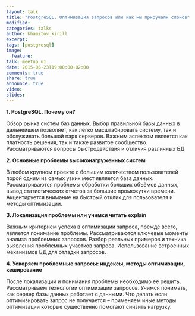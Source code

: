 ```yaml
---
layout: talk
title: "PostgreSQL. Оптимизация запросов или как мы приручали слонов"
modified:
categories: talks
author: khamitov_kirill
excerpt:
tags: [postgresql]
image:
  feature:
talk: meetup_u1
date: 2015-06-23T19:00:00+02:00
comments: true
share: true
announce: true 
video: 
slides: 
---
```



**1.	PostgreSQL. Почему он?**

Обзор рынка систем баз данных. Выбор правильной базы данных в дальнейшем позволяет, как легко масштабировать систему, так и обслуживать большой парк серверов. Важным аспектом является как платность решения, так и также развитое сообщество. Рассматриваются вопросы быстродействия и отличия различных БД

**2.	Основные проблемы высоконагруженных систем**

В любом крупном проекте с большим количеством пользователей порой одним из самых узких мест является база данных. Рассматриваются проблемы обработки больших объёмов данных, вывод статистических отчетов за большие промежутки времени. Акцентируется внимание на быстрый отклик для пользователя и методы оптимизации.

**3.	Локализация проблемы или учимся читать explain**

Важным критерием успеха в оптимизации запроса, прежде всего, является понимание проблемы. Рассматриваются ключевые моменты анализа проблемных запросов. Разбор реальных примеров и техника выявления проблемных участков запроса. Использование встроенных механизмов БД для отладки запросов.

**4.	Ускоряем проблемные запросы: индексы, методы оптимизации, кеширование**

После локализации и понимания проблемы необходимо ее решить. Рассматриваем технологии оптимизации запросов. Учимся понимать, как сервер базы данных работает с данными. Что делать если оптимизировать запрос не получается – применяем иные методы оптимизации которые существенно помогают снизить нагрузку.

